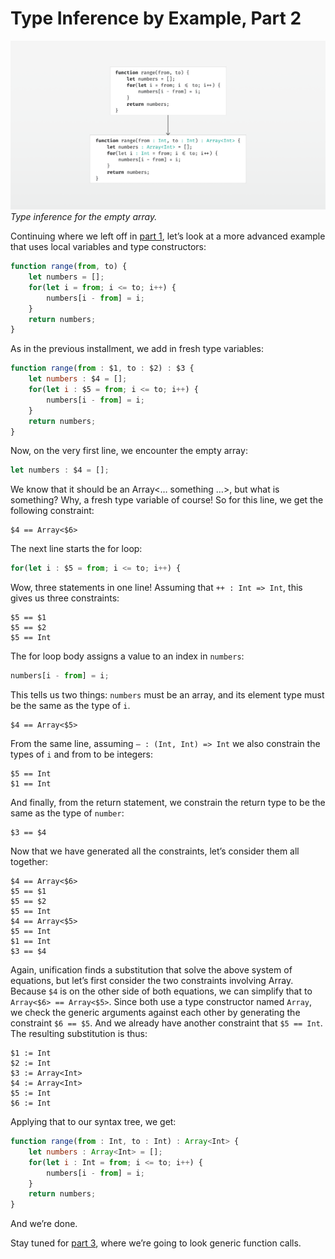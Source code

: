 # Type Inference by Example, Part 2

![Diagram](image.png)
*Type inference for the empty array.*

Continuing where we left off in [part 1](../part1/article.md), let’s look at a more advanced example that uses local variables and type constructors:

```js
function range(from, to) {
    let numbers = [];
    for(let i = from; i <= to; i++) {
        numbers[i - from] = i;
    }
    return numbers;
}
```

As in the previous installment, we add in fresh type variables:

```js
function range(from : $1, to : $2) : $3 {
    let numbers : $4 = [];
    for(let i : $5 = from; i <= to; i++) {
        numbers[i - from] = i;
    }
    return numbers;
}
```

Now, on the very first line, we encounter the empty array:

```js
let numbers : $4 = [];
```

We know that it should be an Array<… something …>, but what is something? Why, a fresh type variable of course! So for this line, we get the following constraint:

```
$4 == Array<$6>
```

The next line starts the for loop:

```js
for(let i : $5 = from; i <= to; i++) {
```

Wow, three statements in one line! Assuming that `++ : Int => Int`, this gives us three constraints:

```
$5 == $1
$5 == $2
$5 == Int
```

The for loop body assigns a value to an index in `numbers`:

```js
numbers[i - from] = i;
```

This tells us two things: `numbers` must be an array, and its element type must be the same as the type of `i`.

```
$4 == Array<$5>
```

From the same line, assuming `— : (Int, Int) => Int` we also constrain the types of `i` and from to be integers:

```
$5 == Int
$1 == Int
```

And finally, from the return statement, we constrain the return type to be the same as the type of `number`:

```
$3 == $4
```

Now that we have generated all the constraints, let’s consider them all together:

```
$4 == Array<$6>
$5 == $1
$5 == $2
$5 == Int
$4 == Array<$5>
$5 == Int
$1 == Int
$3 == $4
```

Again, unification finds a substitution that solve the above system of equations, but let’s first consider the two constraints involving Array. 
Because `$4` is on the other side of both equations, we can simplify that to `Array<$6> == Array<$5>`. 
Since both use a type constructor named `Array`, we check the generic arguments against each other by generating the constraint `$6 == $5`. And we already have another constraint that `$5 == Int`. The resulting substitution is thus:

```
$1 := Int
$2 := Int
$3 := Array<Int>
$4 := Array<Int>
$5 := Int
$6 := Int
```

Applying that to our syntax tree, we get:

```js
function range(from : Int, to : Int) : Array<Int> {
    let numbers : Array<Int> = [];
    for(let i : Int = from; i <= to; i++) {
        numbers[i - from] = i;
    }
    return numbers;
}
```

And we’re done.

Stay tuned for [part 3](../part3/article.md), where we’re going to look generic function calls.
